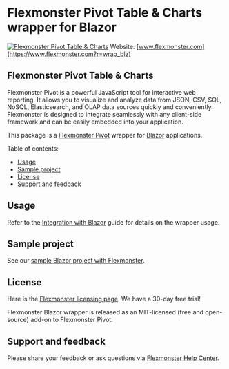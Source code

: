 # Flexmonster Pivot Table & Charts wrapper for Blazor
[![Flexmonster Pivot Table & Charts](https://cdn.flexmonster.com/landing.png)](https://www.flexmonster.com?r=wrap_blz)
Website: [www.flexmonster.com](https://www.flexmonster.com?r=wrap_blz)

## Flexmonster Pivot Table & Charts

Flexmonster Pivot is a powerful JavaScript tool for interactive web reporting. It allows you to visualize and analyze data from JSON, CSV, SQL, NoSQL, Elasticsearch, and OLAP data sources quickly and conveniently. Flexmonster is designed to integrate seamlessly with any client-side framework and can be easily embedded into your application.

This package is a [Flexmonster Pivot](https://www.flexmonster.com?r=wrap_blz) wrapper for [Blazor](https://dotnet.microsoft.com/en-us/apps/aspnet/web-apps/blazor) applications.

Table of contents:

* [Usage](#usage)
* [Sample project](#sample-project)
* [License](#license)
* [Support and feedback](#support-feedback)

## <a name="usage"></a>Usage ##

Refer to the [Integration with Blazor](https://www.flexmonster.com/doc/integration-with-blazor?r=wrap_blz) guide for details on the wrapper usage.

## <a name="sample-project"></a>Sample project ##

See our [sample Blazor project with Flexmonster](https://github.com/flexmonster/pivot-blazor).

## <a name="license"></a>License ##

Here is the [Flexmonster licensing page](https://www.flexmonster.com/pivot-table-editions-and-pricing?r=wrap_blz). We have a 30-day free trial! 

Flexmonster Blazor wrapper is released as an MIT-licensed (free and open-source) add-on to Flexmonster Pivot.

## <a name="support-feedback"></a>Support and feedback ##

Please share your feedback or ask questions via [Flexmonster Help Center](https://www.flexmonster.com/help-center?r=wrap_blz).
